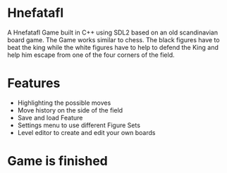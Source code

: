 # Hnefatafl
A Hnefatafl Game built in C++ using SDL2 based on an old scandinavian board game.
The Game works similar to chess. The black figures have to beat the king while the white figures have to help to defend the King and help him escape from one of the four corners of the field.

# Features
* Highlighting the possible moves
* Move history on the side of the field
* Save and load Feature
* Settings menu to use different Figure Sets
* Level editor to create and edit your own boards

# Game is finished

